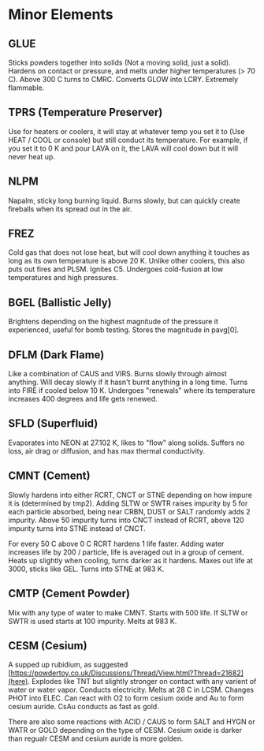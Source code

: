 # Minor Elements

## GLUE
Sticks powders together into solids (Not a moving solid, just a solid). Hardens on contact or pressure, and melts under higher temperatures (> 70 C). Above 300 C turns to CMRC. Converts GLOW into LCRY. Extremely flammable.

## TPRS (Temperature Preserver)
Use for heaters or coolers, it will stay at whatever temp you set it to (Use HEAT / COOL or console) but still conduct its temperature. For example, if you set it to 0 K and pour LAVA on it, the LAVA will cool down but it will never heat up.

## NLPM
Napalm, sticky long burning liquid. Burns slowly, but can quickly create fireballs when its spread out in the air.

## FREZ
Cold gas that does not lose heat, but will cool down anything it touches as long as its own temperature is above 20 K. Unlike other coolers,
this also puts out fires and PLSM. Ignites C5. Undergoes cold-fusion at low temperatures and high pressures.

## BGEL (Ballistic Jelly)
Brightens depending on the highest magnitude of the pressure it experienced, useful for bomb testing. Stores the magnitude in pavg[0].

## DFLM (Dark Flame)
Like a combination of CAUS and VIRS. Burns slowly through almost anything. Will decay slowly if it hasn't burnt anything in a long time. 
Turns into FIRE if cooled below 10 K. Undergoes "renewals" where its temperature increases 
400 degrees and life gets renewed.

## SFLD (Superfluid)
Evaporates into NEON at 27.102 K, likes to "flow" along solids. Suffers no loss, air drag or diffusion, and has max thermal conductivity.

## CMNT (Cement)
Slowly hardens into either RCRT, CNCT or STNE depending on how impure it is (determined by tmp2). Adding SLTW or SWTR raises 
impurity by 5 for each particle absorbed, being near CRBN, DUST or SALT randomly adds 2 impurity. Above 50 impurity turns into CNCT 
instead of RCRT, above 120 impurity turns into STNE instead of CNCT.

For every 50 C above 0 C RCRT hardens 1 life faster. Adding water increases life by 200 / particle, life is averaged out in a group of cement. Heats up slightly when cooling, turns darker as it hardens. Maxes out life at 3000, sticks like GEL. Turns into STNE at 983 K.

## CMTP (Cement Powder)
Mix with any type of water to make CMNT. Starts with 500 life. If SLTW or SWTR is used starts at 100 impurity. Melts at 983 K.

## CESM (Cesium)
A supped up rubidium, as suggested [https://powdertoy.co.uk/Discussions/Thread/View.html?Thread=21682](here). Explodes like TNT but slightly 
stronger on contact with any varient of water or water vapor. Conducts electricity. Melts at 28 C in LCSM. Changes PHOT into ELEC. Can 
react with O2 to form cesium oxide and Au to form cesium auride. CsAu conducts as fast as gold.

There are also some reactions with ACID / CAUS to form SALT and HYGN or WATR or GOLD depending on the type of CESM. Cesium oxide 
is darker than regualr CESM and cesium auride is more golden.
